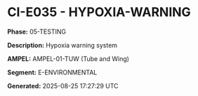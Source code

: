 # CI-E035 - HYPOXIA-WARNING

**Phase:** 05-TESTING

**Description:** Hypoxia warning system

**AMPEL:** AMPEL-01-TUW (Tube and Wing)

**Segment:** E-ENVIRONMENTAL

**Generated:** 2025-08-25 17:27:29 UTC
